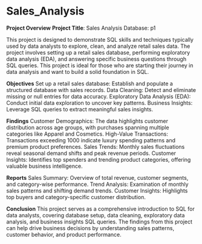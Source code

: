 # Sales_Analysis
**Project Overview**
**Project Title**: Sales Analysis
Database: p1

This project is designed to demonstrate SQL skills and techniques typically used by data analysts to explore, clean, and analyze retail sales data. The project involves setting up a retail sales database, performing exploratory data analysis (EDA), and answering specific business questions through SQL queries. This project is ideal for those who are starting their journey in data analysis and want to build a solid foundation in SQL.

**Objectives**
Set up a retail sales database: Establish and populate a structured database with sales records.
Data Cleaning: Detect and eliminate missing or null entries for data accuracy.
Exploratory Data Analysis (EDA): Conduct initial data exploration to uncover key patterns.
Business Insights: Leverage SQL queries to extract meaningful sales insights.

**Findings**
Customer Demographics: The data highlights customer distribution across age groups, with purchases spanning multiple categories like Apparel and Cosmetics.
High-Value Transactions: Transactions exceeding 1000 indicate luxury spending patterns and premium product preferences.
Sales Trends: Monthly sales fluctuations reveal seasonal demand shifts and peak revenue periods.
Customer Insights: Identifies top spenders and trending product categories, offering valuable business intelligence.

**Reports**
Sales Summary: Overview of total revenue, customer segments, and category-wise performance.
Trend Analysis: Examination of monthly sales patterns and shifting demand trends.
Customer Insights: Highlights top buyers and category-specific customer distribution.

**Conclusion**
This project serves as a comprehensive introduction to SQL for data analysts, covering database setup, data cleaning, exploratory data analysis, and business insights SQL queries. The findings from this project can help drive business decisions by understanding sales patterns, customer behavior, and product performance.
